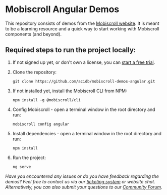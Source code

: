 # Mobiscroll Angular Demos

This repository consists of demos from the [Mobiscroll website](https://demo.mobiscroll.com/).
It is meant to be a learning resource and a quick way to start working with Mobiscroll components (and beyond).

## Required steps to run the project locally:

1. If not signed up yet, or don't own a license, you can [start a free trial](https://mobiscroll.com/starttrial).

2. Clone the repository:

   ```
   git clone https://github.com/acidb/mobiscroll-demos-angular.git
   ```

3. If not installed yet, install the Mobiscroll CLI from NPM:

   ```
   npm install -g @mobiscroll/cli
   ```

4. Config Mobiscroll - open a terminal window in the root directory and run:

   ```
   mobiscroll config angular
   ```

5. Install dependencies - open a terminal window in the root directory and run:

   ```
   npm install
   ```

6. Run the project:

   ```
   ng serve
   ```

_Have you encountered any issues or do you have feedback regarding the demos? Feel free to contact us via our [ticketing system](https://mobiscroll.com/account/supporttickets) or website chat. Alternatively, you can also submit your questions to our [Community Forum](https://forum.mobiscroll.com/)._
